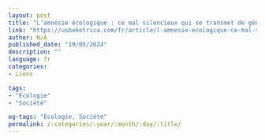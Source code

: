 ```yaml
---
layout: post
title: "L’amnésie écologique : ce mal silencieux qui se transmet de génération en génération"
link: "https://usbeketrica.com/fr/article/l-amnesie-ecologique-ce-mal-silencieux-qui-se-transmet-de-generation-en-generation"
author: N/A
published_date: "19/05/2024"
description: ""
language: fr
categories:
- Liens

tags:
- "Écologie"
- "Société"

og-tags: "Écologie, Société"
permalink: /:categories/:year/:month/:day/:title/
---
```

